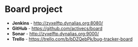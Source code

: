 Board project
====

- **Jenkins** - http://zyxelftp.dynalias.org:8080/
- **GitHub** - https://github.com/activecs/board
- **Sonar** - http://zyxelftp.dynalias.org:9000/
- **Trello** - https://trello.com/b/bDZQebPk/bug-tracker-board
